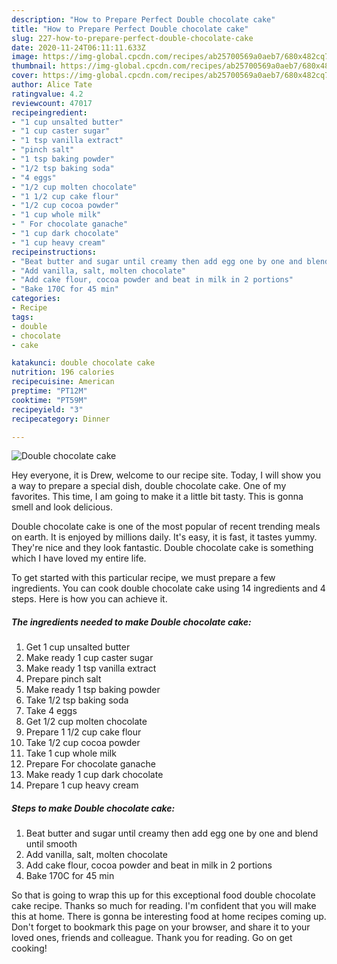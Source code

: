 ```yaml
---
description: "How to Prepare Perfect Double chocolate cake"
title: "How to Prepare Perfect Double chocolate cake"
slug: 227-how-to-prepare-perfect-double-chocolate-cake
date: 2020-11-24T06:11:11.633Z
image: https://img-global.cpcdn.com/recipes/ab25700569a0aeb7/680x482cq70/double-chocolate-cake-recipe-main-photo.jpg
thumbnail: https://img-global.cpcdn.com/recipes/ab25700569a0aeb7/680x482cq70/double-chocolate-cake-recipe-main-photo.jpg
cover: https://img-global.cpcdn.com/recipes/ab25700569a0aeb7/680x482cq70/double-chocolate-cake-recipe-main-photo.jpg
author: Alice Tate
ratingvalue: 4.2
reviewcount: 47017
recipeingredient:
- "1 cup unsalted butter"
- "1 cup caster sugar"
- "1 tsp vanilla extract"
- "pinch salt"
- "1 tsp baking powder"
- "1/2 tsp baking soda"
- "4 eggs"
- "1/2 cup molten chocolate"
- "1 1/2 cup cake flour"
- "1/2 cup cocoa powder"
- "1 cup whole milk"
- " For chocolate ganache"
- "1 cup dark chocolate"
- "1 cup heavy cream"
recipeinstructions:
- "Beat butter and sugar until creamy then add egg one by one and blend until smooth"
- "Add vanilla, salt, molten chocolate"
- "Add cake flour, cocoa powder and beat in milk in 2 portions"
- "Bake 170C for 45 min"
categories:
- Recipe
tags:
- double
- chocolate
- cake

katakunci: double chocolate cake 
nutrition: 196 calories
recipecuisine: American
preptime: "PT12M"
cooktime: "PT59M"
recipeyield: "3"
recipecategory: Dinner

---
```



![Double chocolate cake](https://img-global.cpcdn.com/recipes/ab25700569a0aeb7/680x482cq70/double-chocolate-cake-recipe-main-photo.jpg)

Hey everyone, it is Drew, welcome to our recipe site. Today, I will show you a way to prepare a special dish, double chocolate cake. One of my favorites. This time, I am going to make it a little bit tasty. This is gonna smell and look delicious.

Double chocolate cake is one of the most popular of recent trending meals on earth. It is enjoyed by millions daily. It's easy, it is fast, it tastes yummy. They're nice and they look fantastic. Double chocolate cake is something which I have loved my entire life.




To get started with this particular recipe, we must prepare a few ingredients. You can cook double chocolate cake using 14 ingredients and 4 steps. Here is how you can achieve it.

<!--inarticleads1-->

##### The ingredients needed to make Double chocolate cake:

1. Get 1 cup unsalted butter
1. Make ready 1 cup caster sugar
1. Make ready 1 tsp vanilla extract
1. Prepare pinch salt
1. Make ready 1 tsp baking powder
1. Take 1/2 tsp baking soda
1. Take 4 eggs
1. Get 1/2 cup molten chocolate
1. Prepare 1 1/2 cup cake flour
1. Take 1/2 cup cocoa powder
1. Take 1 cup whole milk
1. Prepare  For chocolate ganache
1. Make ready 1 cup dark chocolate
1. Prepare 1 cup heavy cream




<!--inarticleads2-->

##### Steps to make Double chocolate cake:

1. Beat butter and sugar until creamy then add egg one by one and blend until smooth
1. Add vanilla, salt, molten chocolate
1. Add cake flour, cocoa powder and beat in milk in 2 portions
1. Bake 170C for 45 min




So that is going to wrap this up for this exceptional food double chocolate cake recipe. Thanks so much for reading. I'm confident that you will make this at home. There is gonna be interesting food at home recipes coming up. Don't forget to bookmark this page on your browser, and share it to your loved ones, friends and colleague. Thank you for reading. Go on get cooking!
